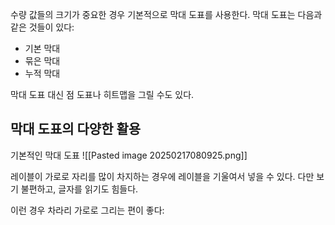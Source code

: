 
수량 값들의 크기가 중요한 경우 기본적으로 막대 도표를 사용한다. 막대 도표는 다음과 같은 것들이 있다:
- 기본 막대
- 묶은 막대
- 누적 막대

막대 도표 대신 점 도표나 히트맵을 그릴 수도 있다.

## 막대 도표의 다양한 활용
기본적인 막대 도표
![[Pasted image 20250217080925.png]]

레이블이 가로로 자리를 많이 차지하는 경우에 레이블을 기울여서 넣을 수 있다. 다만 보기 불편하고, 글자를 읽기도 힘들다.

이런 경우 차라리 가로로 그리는 편이 좋다:
